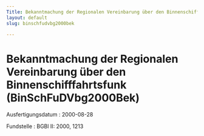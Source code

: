```yaml
---
Title: Bekanntmachung der Regionalen Vereinbarung über den Binnenschifffahrtsfunk
layout: default
slug: binschfudvbg2000bek

---
```


# Bekanntmachung der Regionalen Vereinbarung über den Binnenschifffahrtsfunk (BinSchFuDVbg2000Bek)

Ausfertigungsdatum
:   2000-08-28

Fundstelle
:   BGBl II: 2000, 1213

